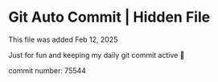 # Git Auto Commit | Hidden File

This file was added Feb 12, 2025

Just for fun and keeping my daily git commit active 🤪

commit number: 75544
